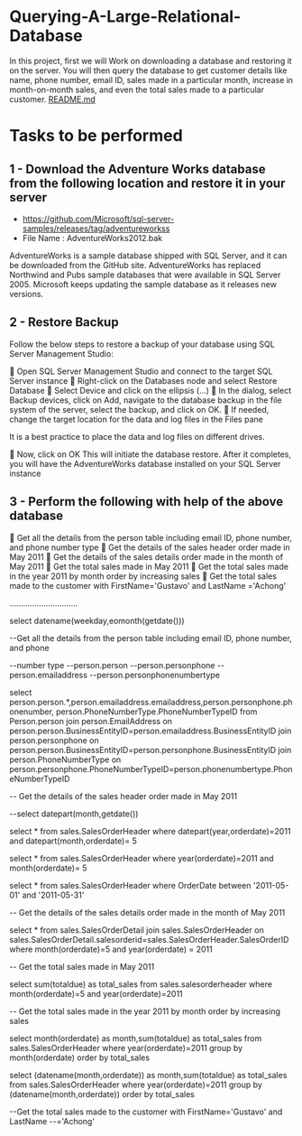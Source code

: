 # Querying-A-Large-Relational-Database
In this project, first we will Work on downloading a database and restoring it on the server.  You will then query the database to get customer details like name, phone number, email ID,  sales made in a particular month, increase in month-on-month sales, and even the total sales  made to a particular customer.
[README.md](https://github.com/roshankyad/Querying-A-Large-Relational-Database/files/10991334/README.md)



# Tasks to be performed

 ## 1 - Download the Adventure Works database from the following location and restore it in your server 

- https://github.com/Microsoft/sql-server-samples/releases/tag/adventureworkss
 - File Name : AdventureWorks2012.bak

AdventureWorks is a sample database shipped with SQL Server, and it can be downloaded 
from the GitHub site. AdventureWorks has replaced Northwind and Pubs sample databases 
that were available in SQL Server 2005. Microsoft keeps updating the sample database as it 
releases new versions.

## 2 - Restore Backup

Follow the below steps to restore a backup of your database using SQL Server Management 
Studio: 

 Open SQL Server Management Studio and connect to the target SQL Server instance 
 Right-click on the Databases node and select Restore Database 
 Select Device and click on the ellipsis (...) 
 In the dialog, select Backup devices, click on Add, navigate to the database backup in 
the file system of the server, select the backup, and click on OK. 
 If needed, change the target location for the data and log files in the Files pane 

 It is a best practice to place the data and log files on different drives. 

 Now, click on OK 
This will initiate the database restore. After it completes, you will have the 
AdventureWorks database installed on your SQL Server instance

## 3 - Perform the following with help of the above database 

 Get all the details from the person table including email ID, phone number, and phone 
number type 
 Get the details of the sales header order made in May 2011 
 Get the details of the sales details order made in the month of May 2011 
 Get the total sales made in May 2011 
 Get the total sales made in the year 2011 by month order by increasing sales 
 Get the total sales made to the customer with FirstName='Gustavo' and LastName 
='Achong'



..............................



select datename(weekday,eomonth(getdate()))

--Get all the details from the person table including email ID, phone number, and phone

--number type
--person.person
--person.personphone
--person.emailaddress
--person.personphonenumbertype

select person.person.*,person.emailaddress.emailaddress,person.personphone.phonenumber,
person.PhoneNumberType.PhoneNumberTypeID from Person.person
join person.EmailAddress on
person.person.BusinessEntityID=person.emailaddress.BusinessEntityID
join person.personphone on
person.person.BusinessEntityID=person.personphone.BusinessEntityID
join person.PhoneNumberType on
person.personphone.PhoneNumberTypeID=person.phonenumbertype.PhoneNumberTypeID



-- Get the details of the sales header order made in May 2011

--select datepart(month,getdate())

select * from sales.SalesOrderHeader
where datepart(year,orderdate)=2011 and datepart(month,orderdate)= 5

select * from sales.SalesOrderHeader
where year(orderdate)=2011 and month(orderdate)= 5

select * from sales.SalesOrderHeader
where OrderDate between '2011-05-01' and '2011-05-31'


-- Get the details of the sales details order made in the month of May 2011

select * from sales.SalesOrderDetail join
sales.SalesOrderHeader on sales.SalesOrderDetail.salesorderid=sales.SalesOrderHeader.SalesOrderID
where month(orderdate)=5 and year(orderdate) = 2011


-- Get the total sales made in May 2011

select sum(totaldue) as total_sales from sales.salesorderheader
where month(orderdate)=5 and year(orderdate)=2011

-- Get the total sales made in the year 2011 by month order by increasing sales 

select month(orderdate) as month,sum(totaldue) as total_sales
from sales.SalesOrderHeader where year(orderdate)=2011
group by month(orderdate)
order by total_sales


select (datename(month,orderdate)) as month,sum(totaldue) as total_sales
from sales.SalesOrderHeader where year(orderdate)=2011
group by (datename(month,orderdate))
order by total_sales

--Get the total sales made to the customer with FirstName='Gustavo' and LastName
--='Achong'
